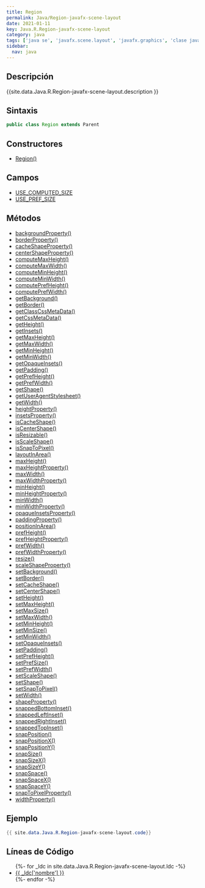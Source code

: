 ```yaml
---
title: Region
permalink: Java/Region-javafx-scene-layout
date: 2021-01-11
key: Java.R.Region-javafx-scene-layout
category: java
tags: ['java se', 'javafx.scene.layout', 'javafx.graphics', 'clase java', 'JavaFX 2.0']
sidebar: 
  nav: java
---
```


## Descripción
{{site.data.Java.R.Region-javafx-scene-layout.description }}

## Sintaxis
~~~java
public class Region extends Parent
~~~

## Constructores
* [Region()](/Java/Region-javafx-scene-layout/Region/)

## Campos
* [USE_COMPUTED_SIZE](/Java/Region-javafx-scene-layout/USE_COMPUTED_SIZE)
* [USE_PREF_SIZE](/Java/Region-javafx-scene-layout/USE_PREF_SIZE)

## Métodos
* [backgroundProperty()](/Java/Region-javafx-scene-layout/backgroundProperty)
* [borderProperty()](/Java/Region-javafx-scene-layout/borderProperty)
* [cacheShapeProperty()](/Java/Region-javafx-scene-layout/cacheShapeProperty)
* [centerShapeProperty()](/Java/Region-javafx-scene-layout/centerShapeProperty)
* [computeMaxHeight()](/Java/Region-javafx-scene-layout/computeMaxHeight)
* [computeMaxWidth()](/Java/Region-javafx-scene-layout/computeMaxWidth)
* [computeMinHeight()](/Java/Region-javafx-scene-layout/computeMinHeight)
* [computeMinWidth()](/Java/Region-javafx-scene-layout/computeMinWidth)
* [computePrefHeight()](/Java/Region-javafx-scene-layout/computePrefHeight)
* [computePrefWidth()](/Java/Region-javafx-scene-layout/computePrefWidth)
* [getBackground()](/Java/Region-javafx-scene-layout/getBackground)
* [getBorder()](/Java/Region-javafx-scene-layout/getBorder)
* [getClassCssMetaData()](/Java/Region-javafx-scene-layout/getClassCssMetaData)
* [getCssMetaData()](/Java/Region-javafx-scene-layout/getCssMetaData)
* [getHeight()](/Java/Region-javafx-scene-layout/getHeight)
* [getInsets()](/Java/Region-javafx-scene-layout/getInsets)
* [getMaxHeight()](/Java/Region-javafx-scene-layout/getMaxHeight)
* [getMaxWidth()](/Java/Region-javafx-scene-layout/getMaxWidth)
* [getMinHeight()](/Java/Region-javafx-scene-layout/getMinHeight)
* [getMinWidth()](/Java/Region-javafx-scene-layout/getMinWidth)
* [getOpaqueInsets()](/Java/Region-javafx-scene-layout/getOpaqueInsets)
* [getPadding()](/Java/Region-javafx-scene-layout/getPadding)
* [getPrefHeight()](/Java/Region-javafx-scene-layout/getPrefHeight)
* [getPrefWidth()](/Java/Region-javafx-scene-layout/getPrefWidth)
* [getShape()](/Java/Region-javafx-scene-layout/getShape)
* [getUserAgentStylesheet()](/Java/Region-javafx-scene-layout/getUserAgentStylesheet)
* [getWidth()](/Java/Region-javafx-scene-layout/getWidth)
* [heightProperty()](/Java/Region-javafx-scene-layout/heightProperty)
* [insetsProperty()](/Java/Region-javafx-scene-layout/insetsProperty)
* [isCacheShape()](/Java/Region-javafx-scene-layout/isCacheShape)
* [isCenterShape()](/Java/Region-javafx-scene-layout/isCenterShape)
* [isResizable()](/Java/Region-javafx-scene-layout/isResizable)
* [isScaleShape()](/Java/Region-javafx-scene-layout/isScaleShape)
* [isSnapToPixel()](/Java/Region-javafx-scene-layout/isSnapToPixel)
* [layoutInArea()](/Java/Region-javafx-scene-layout/layoutInArea)
* [maxHeight()](/Java/Region-javafx-scene-layout/maxHeight)
* [maxHeightProperty()](/Java/Region-javafx-scene-layout/maxHeightProperty)
* [maxWidth()](/Java/Region-javafx-scene-layout/maxWidth)
* [maxWidthProperty()](/Java/Region-javafx-scene-layout/maxWidthProperty)
* [minHeight()](/Java/Region-javafx-scene-layout/minHeight)
* [minHeightProperty()](/Java/Region-javafx-scene-layout/minHeightProperty)
* [minWidth()](/Java/Region-javafx-scene-layout/minWidth)
* [minWidthProperty()](/Java/Region-javafx-scene-layout/minWidthProperty)
* [opaqueInsetsProperty()](/Java/Region-javafx-scene-layout/opaqueInsetsProperty)
* [paddingProperty()](/Java/Region-javafx-scene-layout/paddingProperty)
* [positionInArea()](/Java/Region-javafx-scene-layout/positionInArea)
* [prefHeight()](/Java/Region-javafx-scene-layout/prefHeight)
* [prefHeightProperty()](/Java/Region-javafx-scene-layout/prefHeightProperty)
* [prefWidth()](/Java/Region-javafx-scene-layout/prefWidth)
* [prefWidthProperty()](/Java/Region-javafx-scene-layout/prefWidthProperty)
* [resize()](/Java/Region-javafx-scene-layout/resize)
* [scaleShapeProperty()](/Java/Region-javafx-scene-layout/scaleShapeProperty)
* [setBackground()](/Java/Region-javafx-scene-layout/setBackground)
* [setBorder()](/Java/Region-javafx-scene-layout/setBorder)
* [setCacheShape()](/Java/Region-javafx-scene-layout/setCacheShape)
* [setCenterShape()](/Java/Region-javafx-scene-layout/setCenterShape)
* [setHeight()](/Java/Region-javafx-scene-layout/setHeight)
* [setMaxHeight()](/Java/Region-javafx-scene-layout/setMaxHeight)
* [setMaxSize()](/Java/Region-javafx-scene-layout/setMaxSize)
* [setMaxWidth()](/Java/Region-javafx-scene-layout/setMaxWidth)
* [setMinHeight()](/Java/Region-javafx-scene-layout/setMinHeight)
* [setMinSize()](/Java/Region-javafx-scene-layout/setMinSize)
* [setMinWidth()](/Java/Region-javafx-scene-layout/setMinWidth)
* [setOpaqueInsets()](/Java/Region-javafx-scene-layout/setOpaqueInsets)
* [setPadding()](/Java/Region-javafx-scene-layout/setPadding)
* [setPrefHeight()](/Java/Region-javafx-scene-layout/setPrefHeight)
* [setPrefSize()](/Java/Region-javafx-scene-layout/setPrefSize)
* [setPrefWidth()](/Java/Region-javafx-scene-layout/setPrefWidth)
* [setScaleShape()](/Java/Region-javafx-scene-layout/setScaleShape)
* [setShape()](/Java/Region-javafx-scene-layout/setShape)
* [setSnapToPixel()](/Java/Region-javafx-scene-layout/setSnapToPixel)
* [setWidth()](/Java/Region-javafx-scene-layout/setWidth)
* [shapeProperty()](/Java/Region-javafx-scene-layout/shapeProperty)
* [snappedBottomInset()](/Java/Region-javafx-scene-layout/snappedBottomInset)
* [snappedLeftInset()](/Java/Region-javafx-scene-layout/snappedLeftInset)
* [snappedRightInset()](/Java/Region-javafx-scene-layout/snappedRightInset)
* [snappedTopInset()](/Java/Region-javafx-scene-layout/snappedTopInset)
* [snapPosition()](/Java/Region-javafx-scene-layout/snapPosition)
* [snapPositionX()](/Java/Region-javafx-scene-layout/snapPositionX)
* [snapPositionY()](/Java/Region-javafx-scene-layout/snapPositionY)
* [snapSize()](/Java/Region-javafx-scene-layout/snapSize)
* [snapSizeX()](/Java/Region-javafx-scene-layout/snapSizeX)
* [snapSizeY()](/Java/Region-javafx-scene-layout/snapSizeY)
* [snapSpace()](/Java/Region-javafx-scene-layout/snapSpace)
* [snapSpaceX()](/Java/Region-javafx-scene-layout/snapSpaceX)
* [snapSpaceY()](/Java/Region-javafx-scene-layout/snapSpaceY)
* [snapToPixelProperty()](/Java/Region-javafx-scene-layout/snapToPixelProperty)
* [widthProperty()](/Java/Region-javafx-scene-layout/widthProperty)

## Ejemplo
~~~java
{{ site.data.Java.R.Region-javafx-scene-layout.code}}
~~~

## Líneas de Código
<ul>
{%- for _ldc in site.data.Java.R.Region-javafx-scene-layout.ldc -%}
   <li>
       <a href="{{_ldc['url'] }}">{{ _ldc['nombre'] }}</a>
   </li>
{%- endfor -%}
</ul>
